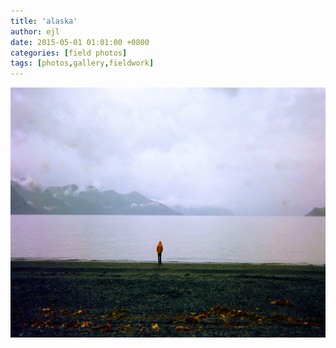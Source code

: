 ```yaml
---
title: 'alaska'
author: ejl
date: 2015-05-01 01:01:00 +0800
categories: [field photos]
tags: [photos,gallery,fieldwork]
---
```


<img src="https://raw.githubusercontent.com/evan-lahr/photos/main/ak.jpg" style="height: 400px; width:600px;"/>
